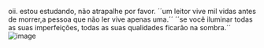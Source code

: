 oii.
estou estudando, não atrapalhe por favor.
´´um leitor vive mil vidas antes de morrer,a pessoa que não ler vive apenas uma.´´
´´se você iluminar todas as suas imperfeições, todas as suas qualidades ficarão na sombra.´´
![image](https://github.com/kevelly03/Kevelly03/assets/169946031/297ab630-0e1f-4576-ace2-302e457244ac)

